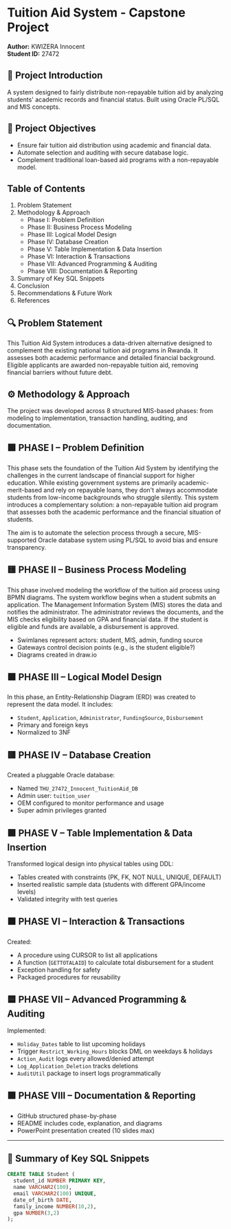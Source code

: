 # Tuition Aid System - Capstone Project

**Author:** KWIZERA Innocent  
**Student ID:** 27472

## 🧾 Project Introduction

A system designed to fairly distribute non-repayable tuition aid by analyzing students' academic records and financial status. Built using Oracle PL/SQL and MIS concepts.

## 🎯 Project Objectives

- Ensure fair tuition aid distribution using academic and financial data.
- Automate selection and auditing with secure database logic.
- Complement traditional loan-based aid programs with a non-repayable model.

## Table of Contents

1. Problem Statement
2. Methodology & Approach
   - Phase I: Problem Definition
   - Phase II: Business Process Modeling
   - Phase III: Logical Model Design
   - Phase IV: Database Creation
   - Phase V: Table Implementation & Data Insertion
   - Phase VI: Interaction & Transactions
   - Phase VII: Advanced Programming & Auditing
   - Phase VIII: Documentation & Reporting
3. Summary of Key SQL Snippets
4. Conclusion
5. Recommendations & Future Work
6. References

## 🔍 Problem Statement

This Tuition Aid System introduces a data-driven alternative designed to complement the existing national tuition aid programs in Rwanda. It assesses both academic performance and detailed financial background. Eligible applicants are awarded non-repayable tuition aid, removing financial barriers without future debt.

## ⚙️ Methodology & Approach

The project was developed across 8 structured MIS-based phases: from modeling to implementation, transaction handling, auditing, and documentation.

## 🟩 PHASE I – Problem Definition

This phase sets the foundation of the Tuition Aid System by identifying the challenges in the current landscape of financial support for higher education. While existing government systems are primarily academic-merit-based and rely on repayable loans, they don't always accommodate students from low-income backgrounds who struggle silently. This system introduces a complementary solution: a non-repayable tuition aid program that assesses both the academic performance and the financial situation of students.

The aim is to automate the selection process through a secure, MIS-supported Oracle database system using PL/SQL to avoid bias and ensure transparency.

## 🟨 PHASE II – Business Process Modeling

This phase involved modeling the workflow of the tuition aid process using BPMN diagrams. The system workflow begins when a student submits an application. The Management Information System (MIS) stores the data and notifies the administrator. The administrator reviews the documents, and the MIS checks eligibility based on GPA and financial data. If the student is eligible and funds are available, a disbursement is approved.

- Swimlanes represent actors: student, MIS, admin, funding source
- Gateways control decision points (e.g., is the student eligible?)
- Diagrams created in draw.io

## 🟧 PHASE III – Logical Model Design

In this phase, an Entity-Relationship Diagram (ERD) was created to represent the data model. It includes:
- `Student`, `Application`, `Administrator`, `FundingSource`, `Disbursement`
- Primary and foreign keys
- Normalized to 3NF

## 🟥 PHASE IV – Database Creation

Created a pluggable Oracle database:
- Named `THU_27472_Innocent_TuitionAid_DB`
- Admin user: `tuition_user`
- OEM configured to monitor performance and usage
- Super admin privileges granted

## 🟪 PHASE V – Table Implementation & Data Insertion

Transformed logical design into physical tables using DDL:
- Tables created with constraints (PK, FK, NOT NULL, UNIQUE, DEFAULT)
- Inserted realistic sample data (students with different GPA/income levels)
- Validated integrity with test queries

## 🟫 PHASE VI – Interaction & Transactions

Created:
- A procedure using CURSOR to list all applications
- A function (`GETTOTALAID`) to calculate total disbursement for a student
- Exception handling for safety
- Packaged procedures for reusability

## 🟦 PHASE VII – Advanced Programming & Auditing

Implemented:
- `Holiday_Dates` table to list upcoming holidays
- Trigger `Restrict_Working_Hours` blocks DML on weekdays & holidays
- `Action_Audit` logs every allowed/denied attempt
- `Log_Application_Deletion` tracks deletions
- `AuditUtil` package to insert logs programmatically

## 🟩 PHASE VIII – Documentation & Reporting

- GitHub structured phase-by-phase  
- README includes code, explanation, and diagrams  
- PowerPoint presentation created (10 slides max)  

---

## 📄 Summary of Key SQL Snippets

```sql
CREATE TABLE Student (
  student_id NUMBER PRIMARY KEY,
  name VARCHAR2(100),
  email VARCHAR2(100) UNIQUE,
  date_of_birth DATE,
  family_income NUMBER(10,2),
  gpa NUMBER(3,2)
);

